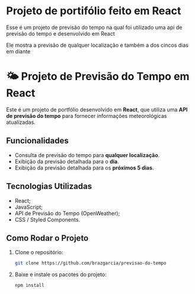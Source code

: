 # Projeto de portifólio feito em React

Esse é um projeto de previsão do tempo na qual foi utilizado uma api de previsão do tempo e desenvolvido em React

Ele mostra a previsão de qualquer localização e também a dos cincos dias em diante 


# 🌤 Projeto de Previsão do Tempo em React

Este é um projeto de portfólio desenvolvido em **React**, que utiliza uma **API de previsão do tempo** para fornecer informações meteorológicas atualizadas.

## Funcionalidades

- Consulta de previsão do tempo para **qualquer localização**.
- Exibição da previsão detalhada para o **dia**.
- Exibição da previsão detalhada para os **próximos 5 dias**.

## Tecnologias Utilizadas

- React;
- JavaScript;
- API de Previsão do Tempo (OpenWeather);
- CSS / Styled Components.

## Como Rodar o Projeto

1. Clone o repositório:  
   ```bash
   git clone https://github.com/brazgarcia/previsao-do-tempo

2. Baixe e instale os pacotes do projeto:  
   ```bash
   npm install
